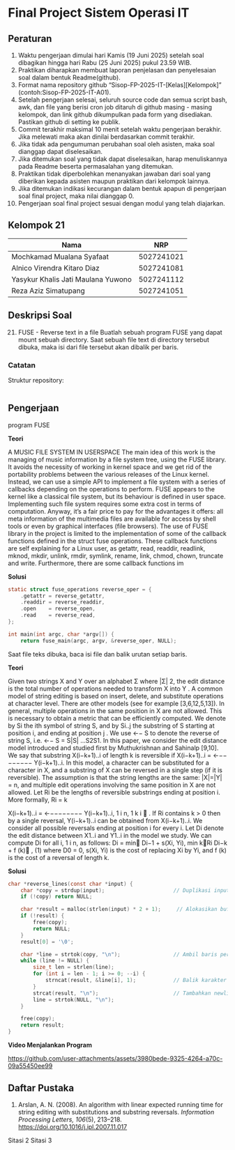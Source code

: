 # Final Project Sistem Operasi IT

## Peraturan
1. Waktu pengerjaan dimulai hari Kamis (19 Juni 2025) setelah soal dibagikan hingga hari Rabu (25 Juni 2025) pukul 23.59 WIB.
2. Praktikan diharapkan membuat laporan penjelasan dan penyelesaian soal dalam bentuk Readme(github).
3. Format nama repository github “Sisop-FP-2025-IT-[Kelas][Kelompok]” (contoh:Sisop-FP-2025-IT-A01).
4. Setelah pengerjaan selesai, seluruh source code dan semua script bash, awk, dan file yang berisi cron job ditaruh di github masing - masing kelompok, dan link github dikumpulkan pada form yang disediakan. Pastikan github di setting ke publik.
5. Commit terakhir maksimal 10 menit setelah waktu pengerjaan berakhir. Jika melewati maka akan dinilai berdasarkan commit terakhir.
6. Jika tidak ada pengumuman perubahan soal oleh asisten, maka soal dianggap dapat diselesaikan.
7. Jika ditemukan soal yang tidak dapat diselesaikan, harap menuliskannya pada Readme beserta permasalahan yang ditemukan.
8. Praktikan tidak diperbolehkan menanyakan jawaban dari soal yang diberikan kepada asisten maupun praktikan dari kelompok lainnya.
9. Jika ditemukan indikasi kecurangan dalam bentuk apapun di pengerjaan soal final project, maka nilai dianggap 0.
10. Pengerjaan soal final project sesuai dengan modul yang telah diajarkan.

## Kelompok 21

Nama | NRP
--- | ---
Mochkamad Mualana Syafaat | 5027241021
Alnico Virendra Kitaro Diaz | 5027241081
Yasykur Khalis Jati Maulana Yuwono | 5027241112
Reza Aziz Simatupang | 5027241051

## Deskripsi Soal

21. FUSE - Reverse text in a file
Buatlah sebuah program FUSE yang dapat mount sebuah directory. Saat sebuah file text di directory tersebut dibuka, maka isi dari file tersebut akan dibalik per baris.

### Catatan

Struktur repository:
```

```




## Pengerjaan

program FUSE 

**Teori**

A MUSIC FILE SYSTEM IN
USERSPACE
The main idea of this work is the managing of music information by a file system tree, using the FUSE
library. It avoids the necessity of working in kernel
space and we get rid of the portability problems between the various releases of the Linux kernel. Instead, we can use a simple API to implement a file
system with a series of callbacks depending on the operations to perform. FUSE appears to the kernel like
a classical file system, but its behaviour is defined in
user space. Implementing such file system requires
some extra cost in terms of computation. Anyway,
it’s a fair price to pay for the advantages it offers: all
meta information of the multimedia files are available
for access by shell tools or even by graphical interfaces (file browsers).
The use of FUSE library in the project is limited to the
implementation of some of the callback functions defined in the struct fuse operations. These callback functions are self explaining for a Linux user, as
getattr, read, readdir, readlink, mknod, mkdir, unlink,
rmdir, symlink, rename, link, chmod, chown, truncate
and write.
Furthermore, there are some callback functions im

**Solusi**
```c
static struct fuse_operations reverse_oper = {
    .getattr = reverse_getattr,
    .readdir = reverse_readdir,
    .open    = reverse_open,
    .read    = reverse_read,
};

int main(int argc, char *argv[]) {
    return fuse_main(argc, argv, &reverse_oper, NULL);

```

Saat file teks dibuka, baca isi file dan balik urutan setiap baris.

**Teori**

Given two strings X and Y over an alphabet Σ where
|Σ|  2, the edit distance is the total number of operations needed to transform X into Y . A common model
of string editing is based on insert, delete, and substitute
operations at character level. There are other models
(see for example [3,6,12,5,13]). In general, multiple operations in the same position in X are not allowed. This
is necessary to obtain a metric that can be efficiently
computed.
We denote by Si the ith symbol of string S, and by
Si..j the substring of S starting at position i, and ending
at position j . We use ←−
S to denote the reverse of string
S, i.e. ←−
S = S|S| ...S2S1.
In this paper, we consider the edit distance model
introduced and studied first by Muthukrishnan and Sahinalp [9,10]. We say that substring X(i−k+1)..i of length
k is reversible if X(i−k+1)..i = ←−−−−−−−− Y(i−k+1)..i. In this model,
a character can be substituted for a character in X, and
a substring of X can be reversed in a single step (if it is
reversible). The assumption is that the string lengths are
the same: |X|=|Y| = n, and multiple edit operations
involving the same position in X are not allowed.
Let Ri be the lengths of reversible substrings ending
at position i. More formally,
Ri =
k

 X(i−k+1)..i = ←−−−−−−−− Y(i−k+1)..i,
1  i  n, 1  k  i

.
If Ri contains k > 0 then by a single reversal,
Y(i−k+1)..i can be obtained from X(i−k+1)..i. We consider all possible reversals ending at position i for
every i.
Let Di denote the edit distance between X1..i and
Y1..i in the model we study. We can compute Di for all i,
1  i  n, as follows:
Di = min
Di−1 + s(Xi, Yi), min
k∈Ri
Di−k + f (k)
, (1)
where D0 = 0, s(Xi, Yi) is the cost of replacing Xi
by Yi, and f (k) is the cost of a reversal of length k.

**Solusi**

```c
char *reverse_lines(const char *input) {
    char *copy = strdup(input);                      // Duplikasi input string
    if (!copy) return NULL;

    char *result = malloc(strlen(input) * 2 + 1);     // Alokasikan buffer untuk hasil
    if (!result) {
        free(copy);
        return NULL;
    }
    result[0] = '\0';

    char *line = strtok(copy, "\n");                 // Ambil baris per baris
    while (line != NULL) {
        size_t len = strlen(line);
        for (int i = len - 1; i >= 0; --i) {
            strncat(result, &line[i], 1);            // Balik karakter
        }
        strcat(result, "\n");                        // Tambahkan newline
        line = strtok(NULL, "\n");
    }

    free(copy);
    return result;
}
```
**Video Menjalankan Program**

https://github.com/user-attachments/assets/3980bede-9325-4264-a70c-09a55450ee99

## Daftar Pustaka

1. Arslan, A. N. (2008). An algorithm with linear expected running time for string editing with substitutions and substring reversals. *Information Processing Letters, 106*(5), 213–218. https://doi.org/10.1016/j.ipl.2007.11.017

Sitasi 2
Sitasi 3
